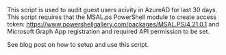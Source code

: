 This script is used to audit guest users acivity in AzureAD for last 30 days. This script requires that the MSAL.ps PowerShell module to create access token: https://www.powershellgallery.com/packages/MSAL.PS/4.21.0.1 and Microsoft Graph App registration and required API permission to be set. 

See blog post on how to setup and use this script. 
